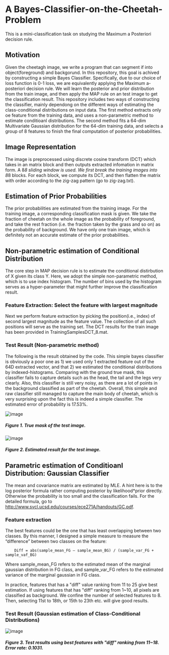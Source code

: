 # A Bayes-Classifier-on-the-Cheetah-Problem
This is a mini-classification task on studying the Maximum a Posteriori decision rule.

## Motivation
Given the cheetagh image, we write a program that can segment if into object(foreground) and backgorund. In this repository, this goal is achived by constructing a simple Bayes Classifier.
Specifically, due to our choice of loss function is 0-1 loss, we are equivalently applying the Maximum a-posteriori decision rule. We will learn the posterior and prior distribution from the train image, and then apply the MAP rule on an test image to get the classification result. This repository includes two ways of constructing the classifier, mainly dependong on the different ways of estimating the class-conditional distributions on input data. The first method extracts only oe feature from the training data, and uses a non-parametric method to estimate conditioanl distributions. The second method fits a 64-dim Multivariate Gaussian distribution for the 64-dim training data, and selects a group of 8 features to finish the final computation of posterior probabilities. 

## Image Representation
The image is preprocessed using discrete cosine transform (DCT) which takes in an matrix block and then outputs extracted infomation in matrix form. A 8*8 sliding window is used. We first break the training images into 8*8 blocks. For each block, we compute its DCT, and then flatten the matrix with order according to the zig-zag pattern (go to zig-zag.txt). 

## Estimation of Prior Probabilities
The prior probabilities are estimated from the training image. For the training image, a corresponding classification mask is given. We take the fraction of cheetah on the whole image as the probability of foreground, and take the rest fraction (i.e. the fraction taken by the grass and so on) as the probability of background. We have only one train image, which is definitely not an accurate estimate of the prior probabilities. 

## Non-parametric estimation of Conditional Distribution
The core step in MAP decision rule is to estimate the conditional distirbution of X given its class Y. Here, we adopt the simple non-parametric method, which is to use index histogram. The number of bins used by the histogram serves as a hyper-parameter that might further improve the classification result. 

### Feature Extraction: Select the feature with largest magnitude 
Next we perform feature extraction by picking the position(i.e., index) of second largest magnitude as the feature value. The collection of all such positions will serve as the training set. The DCT results for the train image has been provided in TrainingSamplesDCT_8.mat. 

### Test Result (Non-parametric method)
The following is the result obtained by the code. This simple bayes classifier is obviously a poor one as 1) we used only 1 extracted feature out of the 64D extracted vector, and that 2) we estimated the conditional distributions by indexed-histograms. Comparing with the ground true mask, this classifier fails to capture details such as the head, the tail and the legs very clearly. Also, this classifier is still very noisy, as there are a lot of points in the background classified as part of the cheetah. Overall, this simple and raw classifier still managed to capture the main body of cheetah, which is very surprising upon the fact this is indeed a simple classifier. The estimated error of probability is 17.53%.

![image](https://user-images.githubusercontent.com/64362092/196350720-1a8c3098-2d62-458e-8281-e6946847f00f.png)

##### Figure 1. True mask of the test image.

![image](https://user-images.githubusercontent.com/64362092/196350857-67838c26-999d-432d-82a6-109df9a439d1.png)

##### Figure 2. Estimated result for the test image.

## Parametric estimation of Conditioanl Distribution: Gaussian Classifier 
The mean and covariance matrix are estimated by MLE. A hint here is to the log posterior formula rather computing posterior by likelihood*prior directly. Otherwise the probability is too small and the classification fails. For the detailed formula, go to http://www.svcl.ucsd.edu/courses/ece271A/handouts/GC.pdf. 

### Feature extraction 
The best features could be the one that has least overlapping between two classes. By this manner, I designed a simple measure to measure the “difference” between two classes on the feature: 

        Diff = abs(sample_mean_FG – sample_mean_BG) / (sample_var_FG + sample_vaf_BG)

Where sample_mean_FG refers to the estimated mean of the marginal gaussian distribution in FG class, and sample_var_FG refers to the estimated variance of the marginal gaussian in FG class. 

In practice, features that has a "diff" value ranking from 11 to 25 give best estimation. If using features that has "diff" ranking from 1~10, all pixels are classified as background. We confine the number of selected features to 8. Then, selecting 11st to 18th, or 15th to 23th etc. will give good results. 

### Test Result (Gaussian estimation of Class-Conditional Distributions) 

![image](https://user-images.githubusercontent.com/64362092/197363001-2a9b62cc-1df2-4b8c-ac91-6e2101f69762.png)

##### Figure 3. Test results using best features with "diff" ranking from 11~18. Error rate: 0.1031.



